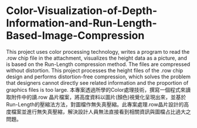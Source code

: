 # Color-Visualization-of-Depth-Information-and-Run-Length-Based-Image-Compression
This project uses color processing technology, writes a program to read the .row chip file in the attachment, visualizes the height data as a picture, and is based on the Run-Length compression method. The files are compressed without distortion. This project processes the height files of the .row chip design and performs distortion-free compression, which solves the problem that designers cannot directly see related information and the proportion of graphics files is too large.
本專案透過所學的Color處理技術，撰寫一個程式來讀取附件中的讀.row 晶片檔案，將高度資料以圖片(顏色)視覺化呈現出來，並基於Run-Length的壓縮法方法，對圖檔作無失真壓縮。此專案處理.row晶片設計的高度檔案並進行無失真壓縮，解決設計人員無法直接看到相關資訊與圖檔占比過大之問題。
